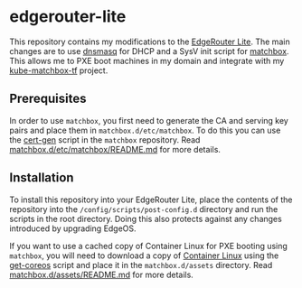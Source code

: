 # edgerouter-lite

This repository contains my modifications to the [EdgeRouter Lite][1]. The main
changes are to use [dnsmasq][2] for DHCP and a SysV init script for
[matchbox][3]. This allows me to PXE boot machines in my domain and integrate
with my [kube-matchbox-tf][4] project.

## Prerequisites

In order to use `matchbox`, you first need to generate the CA and serving key
pairs and place them in `matchbox.d/etc/matchbox`. To do this you can use the
[cert-gen][8] script in the `matchbox` repository. Read
[matchbox.d/etc/matchbox/README.md][9] for more details.

## Installation 

To install this repository into your EdgeRouter Lite, place the contents of the
repository into the `/config/scripts/post-config.d` directory and run the
scripts in the root directory. Doing this also protects against any changes
introduced by upgrading EdgeOS. 

If you want to use a cached copy of Container Linux for PXE booting using
`matchbox`, you will need to download a copy of [Container Linux][5] using the
[get-coreos][6] script and place it in the `matchbox.d/assets` directory. Read
[matchbox.d/assets/README.md][7] for more details.

  [1]: https://www.ubnt.com/edgemax/edgerouter-lite/
  [2]: http://www.thekelleys.org.uk/dnsmasq/doc.html
  [3]: https://github.com/coreos/matchbox
  [4]: https://github.com/dippynark/kube-matchbox-tf
  [5]: https://coreos.com/os/docs/latest/
  [6]: https://github.com/coreos/matchbox/blob/master/scripts/get-coreos
  [7]: ./matchbox.d/assets/README.md
  [8]: https://github.com/coreos/matchbox/blob/master/scripts/tls/cert-gen
  [9]: ./matchbox.d/etc/matchbox/README.md